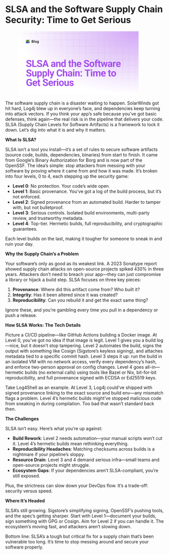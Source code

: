 # SLSA and the Software Supply Chain Security: Time to Get Serious

<figure><img src="../../.gitbook/assets/unnamed.png" alt="" width="384"><figcaption></figcaption></figure>

The software supply chain is a disaster waiting to happen. SolarWinds got hit hard, Log4j blew up in everyone’s face, and dependencies keep turning into attack vectors. If you think your app’s safe because you’ve got basic defenses, think again—the real risk is in the pipeline that delivers your code. SLSA (Supply Chain Levels for Software Artifacts) is a framework to lock it down. Let’s dig into what it is and why it matters.

**What Is SLSA?**

SLSA isn’t a tool you install—it’s a set of rules to secure software artifacts (source code, builds, dependencies, binaries) from start to finish. It came from Google’s Binary Authorization for Borg and is now part of the OpenSSF. The idea’s simple: stop attackers from messing with your software by proving where it came from and how it was made. It’s broken into four levels, 0 to 4, each stepping up the security game:

* **Level 0**: No protection. Your code’s wide open.
* **Level 1**: Basic provenance. You’ve got a log of the build process, but it’s not enforced.
* **Level 2**: Signed provenance from an automated build. Harder to tamper with, but not bulletproof.
* **Level 3**: Serious controls. Isolated build environments, multi-party review, and trustworthy metadata.
* **Level 4**: Top-tier. Hermetic builds, full reproducibility, and cryptographic guarantees.

Each level builds on the last, making it tougher for someone to sneak in and ruin your day.

**Why the Supply Chain’s a Problem**

Your software’s only as good as its weakest link. A 2023 Sonatype report showed supply chain attacks on open-source projects spiked 430% in three years. Attackers don’t need to breach your app—they can just compromise a library or hijack a build step. SLSA focuses on three key pieces:

1. **Provenance**: Where did this artifact come from? Who built it?
2. **Integrity**: Has it been altered since it was created?
3. **Reproducibility**: Can you rebuild it and get the exact same thing?

Ignore these, and you’re gambling every time you pull in a dependency or push a release.

**How SLSA Works: The Tech Details**

Picture a CI/CD pipeline—like GitHub Actions building a Docker image. At Level 0, you’ve got no idea if that image is legit. Level 1 gives you a build log—nice, but it doesn’t stop tampering. Level 2 automates the build, signs the output with something like Cosign (Sigstore’s keyless signing), and attaches metadata tied to a specific commit hash. Level 3 steps it up: run the build in an isolated VM with no network access, verify every dependency’s hash, and enforce two-person approval on config changes. Level 4 goes all-in—hermetic builds (no external calls) using tools like Bazel or Nix, bit-for-bit reproducibility, and full provenance signed with ECDSA or Ed25519 keys.

Take Log4Shell as an example. At Level 3, Log4j could’ve shipped with signed provenance linking to the exact source and build env—any mismatch flags a problem. Level 4’s hermetic builds might’ve stopped malicious code from sneaking in during compilation. Too bad that wasn’t standard back then.

**The Challenges**

SLSA isn’t easy. Here’s what you’re up against:

* **Build Rework**: Level 2 needs automation—your manual scripts won’t cut it. Level 4’s hermetic builds mean rethinking everything.
* **Reproducibility Headaches**: Matching checksums across builds is a nightmare if your pipeline’s sloppy.
* **Resource Drain**: Level 3 and 4 demand serious infra—small teams and open-source projects might struggle.
* **Ecosystem Gaps**: If your dependencies aren’t SLSA-compliant, you’re still exposed.

Plus, the strictness can slow down your DevOps flow. It’s a trade-off: security versus speed.

**Where It’s Headed**

SLSA’s still growing. Sigstore’s simplifying signing, OpenSSF’s pushing tools, and the spec’s getting sharper. Start with Level 1—document your builds, sign something with GPG or Cosign. Aim for Level 2 if you can handle it. The ecosystem’s moving fast, and attackers aren’t slowing down.

Bottom line: SLSA’s a tough but critical fix for a supply chain that’s been vulnerable too long. It’s time to stop messing around and secure your software properly.
